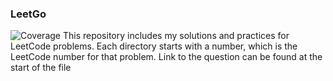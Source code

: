 ### LeetGo
![Coverage](https://img.shields.io/badge/Coverage-96.6%25-brightgreen)
This repository includes my solutions and practices for LeetCode problems.
Each directory starts with a number, which is the LeetCode number for that problem.
Link to the question can be found at the start of the file